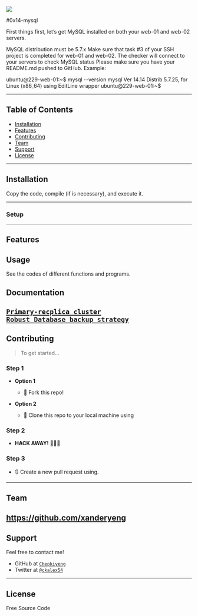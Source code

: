 <img src="https://s3.amazonaws.com/intranet-projects-files/holbertonschool-sysadmin_devops/266/8Gu52Qv.png">

#0x14-mysql

First things first, let’s get MySQL installed on both your web-01 and web-02 servers.

MySQL distribution must be 5.7.x
Make sure that task #3 of your SSH project is completed for web-01 and web-02. The checker will connect to your servers to check MySQL status
Please make sure you have your README.md pushed to GitHub.
Example:

ubuntu@229-web-01:~$ mysql --version
mysql  Ver 14.14 Distrib 5.7.25, for Linux (x86_64) using  EditLine wrapper
ubuntu@229-web-01:~$

---

## Table of Contents

- [Installation](#installation)
- [Features](#features)
- [Contributing](#contributing)
- [Team](#team)
- [Support](#support)
- [License](#license)


---


## Installation

Copy the code, compile (if is necessary), and execute it.

---

### Setup

---

## Features
## Usage 

See the codes of different functions and programs.

## Documentation 

<a href="https://intranet.alxswe.com/rltoken/eojqG9FZbA6QVWN5P9cLzA">`Primary-recplica cluster`</a><br>
<a href="https://intranet.hbtn.io/rltoken/wePwmjbJDgJZO7YPvffWxQ">`Robust Database backup strategy`</a><br>
---

## Contributing

> To get started...

### Step 1

- **Option 1**
    - 🍴 Fork this repo!

- **Option 2**
    - 👯 Clone this repo to your local machine using 

### Step 2

- **HACK AWAY!** 🔨🔨🔨

### Step 3

- 🔃 Create a new pull request using. 
---

## Team

https://github.com/xanderyeng
---

## Support

Feel free to contact me!

- GitHub at <a href="https://github.com/xanderyeng">`Chepkiyeng`</a>
- Twitter at <a href="https://twitter.com/ckalex54">`@ckalex54`</a>

---

## License

Free Source Code
